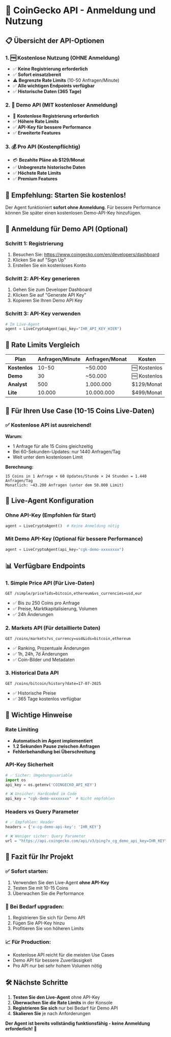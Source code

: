 # 🔑 CoinGecko API - Anmeldung und Nutzung

## 📋 Übersicht der API-Optionen

### 1. 🆓 **Kostenlose Nutzung (OHNE Anmeldung)**
- ✅ **Keine Registrierung erforderlich**
- ✅ **Sofort einsatzbereit**
- ⚠️ **Begrenzte Rate Limits** (10-50 Anfragen/Minute)
- ✅ **Alle wichtigen Endpoints verfügbar**
- ✅ **Historische Daten (365 Tage)**

### 2. 🔑 **Demo API (MIT kostenloser Anmeldung)**
- 📝 **Kostenlose Registrierung erforderlich**
- ✅ **Höhere Rate Limits**
- ✅ **API-Key für bessere Performance**
- ✅ **Erweiterte Features**

### 3. 💰 **Pro API (Kostenpflichtig)**
- 💳 **Bezahlte Pläne ab $129/Monat**
- ✅ **Unbegrenzte historische Daten**
- ✅ **Höchste Rate Limits**
- ✅ **Premium Features**

## 🚀 **Empfehlung: Starten Sie kostenlos!**

Der Agent funktioniert **sofort ohne Anmeldung**. Für bessere Performance können Sie später einen kostenlosen Demo-API-Key hinzufügen.

## 📝 Anmeldung für Demo API (Optional)

### Schritt 1: Registrierung
1. Besuchen Sie: https://www.coingecko.com/en/developers/dashboard
2. Klicken Sie auf "Sign Up"
3. Erstellen Sie ein kostenloses Konto

### Schritt 2: API-Key generieren
1. Gehen Sie zum Developer Dashboard
2. Klicken Sie auf "Generate API Key"
3. Kopieren Sie Ihren Demo API Key

### Schritt 3: API-Key verwenden
```python
# Im Live-Agent
agent = LiveCryptoAgent(api_key="IHR_API_KEY_HIER")
```

## 🔧 Rate Limits Vergleich

| Plan | Anfragen/Minute | Anfragen/Monat | Kosten |
|------|----------------|----------------|---------|
| **Kostenlos** | 10-50 | ~50.000 | 🆓 Kostenlos |
| **Demo** | 30 | ~50.000 | 🆓 Kostenlos |
| **Analyst** | 500 | 1.000.000 | $129/Monat |
| **Lite** | 10.000 | 10.000.000 | $499/Monat |

## 🎯 **Für Ihren Use Case (10-15 Coins Live-Daten)**

### ✅ **Kostenlose API ist ausreichend!**

**Warum:**
- 1 Anfrage für alle 15 Coins gleichzeitig
- Bei 60-Sekunden-Updates: nur 1440 Anfragen/Tag
- Weit unter dem kostenlosen Limit

**Berechnung:**
```
15 Coins in 1 Anfrage × 60 Updates/Stunde × 24 Stunden = 1.440 Anfragen/Tag
Monatlich: ~43.200 Anfragen (unter dem 50.000 Limit)
```

## 🔄 **Live-Agent Konfiguration**

### Ohne API-Key (Empfohlen für Start)
```python
agent = LiveCryptoAgent()  # Keine Anmeldung nötig
```

### Mit Demo API-Key (Optional für bessere Performance)
```python
agent = LiveCryptoAgent(api_key="cgk-demo-xxxxxxxx")
```

## 📊 **Verfügbare Endpoints**

### 1. Simple Price API (Für Live-Daten)
```
GET /simple/price?ids=bitcoin,ethereum&vs_currencies=usd,eur
```
- ✅ Bis zu 250 Coins pro Anfrage
- ✅ Preise, Marktkapitalisierung, Volumen
- ✅ 24h Änderungen

### 2. Markets API (Für detaillierte Daten)
```
GET /coins/markets?vs_currency=usd&ids=bitcoin,ethereum
```
- ✅ Ranking, Prozentuale Änderungen
- ✅ 1h, 24h, 7d Änderungen
- ✅ Coin-Bilder und Metadaten

### 3. Historical Data API
```
GET /coins/bitcoin/history?date=17-07-2025
```
- ✅ Historische Preise
- ✅ 365 Tage kostenlos verfügbar

## 🚨 **Wichtige Hinweise**

### Rate Limiting
- **Automatisch im Agent implementiert**
- **1.2 Sekunden Pause zwischen Anfragen**
- **Fehlerbehandlung bei Überschreitung**

### API-Key Sicherheit
```python
# ✅ Sicher: Umgebungsvariable
import os
api_key = os.getenv('COINGECKO_API_KEY')

# ❌ Unsicher: Hardcoded im Code
api_key = "cgk-demo-xxxxxxxx"  # Nicht empfohlen
```

### Headers vs Query Parameter
```python
# ✅ Empfohlen: Header
headers = {'x-cg-demo-api-key': 'IHR_KEY'}

# ❌ Weniger sicher: Query Parameter
url = "https://api.coingecko.com/api/v3/ping?x_cg_demo_api_key=IHR_KEY"
```

## 🎯 **Fazit für Ihr Projekt**

### ✅ **Sofort starten:**
1. Verwenden Sie den Live-Agent **ohne API-Key**
2. Testen Sie mit 10-15 Coins
3. Überwachen Sie die Performance

### 🔄 **Bei Bedarf upgraden:**
1. Registrieren Sie sich für Demo API
2. Fügen Sie API-Key hinzu
3. Profitieren Sie von höheren Limits

### 📈 **Für Production:**
- Kostenlose API reicht für die meisten Use Cases
- Demo API für bessere Zuverlässigkeit
- Pro API nur bei sehr hohem Volumen nötig

## 🛠️ **Nächste Schritte**

1. **Testen Sie den Live-Agent** ohne API-Key
2. **Überwachen Sie die Rate Limits** in der Konsole
3. **Registrieren Sie sich** nur bei Bedarf für Demo API
4. **Skalieren Sie** je nach Anforderungen

**Der Agent ist bereits vollständig funktionsfähig - keine Anmeldung erforderlich!** 🚀

